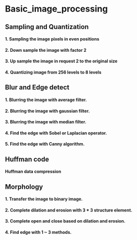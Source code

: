 # Basic_image_processing

## Sampling and Quantization
#### 1. Sampling the image pixels in even positions
#### 2. Down sample the image with factor 2
#### 3. Up sample the image in request 2 to the original size
#### 4. Quantizing image from 256 levels to 8 levels

## Blur and Edge detect
#### 1. Blurring the image with average filter. 
#### 2. Blurring the image with gaussian filter. 
#### 3. Blurring the image with median filter.
#### 4. Find the edge with Sobel or Laplacian operator.
#### 5. Find the edge with Canny algorithm.

## Huffman code
#### Huffman data compression

## Morphology
#### 1. Transfer the image to binary image.
#### 2. Complete dilation and erosion with 3 * 3 structure element. 
#### 3. Complete open and close based on dilation and erosion.
#### 4. Find edge with 1 ~ 3 methods.
